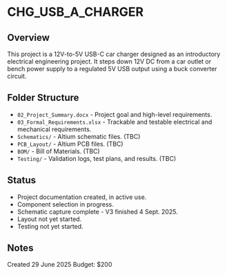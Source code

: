 # CHG_USB_A_CHARGER

## Overview
This project is a 12V-to-5V USB-C car charger designed as an introductory electrical engineering project. It steps down 12V DC from a car outlet or bench power supply to a regulated 5V USB output using a buck converter circuit.

## Folder Structure
- `02_Project_Summary.docx` - Project goal and high-level requirements.
- `03_Formal_Requirements.xlsx` - Trackable and testable electrical and mechanical requirements.
- `Schematics/` - Altium schematic files. (TBC)
- `PCB_Layout/` - Altium PCB files. (TBC)
- `BOM/` - Bill of Materials. (TBC)
- `Testing/` - Validation logs, test plans, and results. (TBC)

## Status
- Project documentation created, in active use.
- Component selection in progress.
- Schematic capture complete - V3 finished 4 Sept. 2025.
- Layout not yet started.
- Testing not yet started.

## Notes
Created 29 June 2025
Budget: $200
